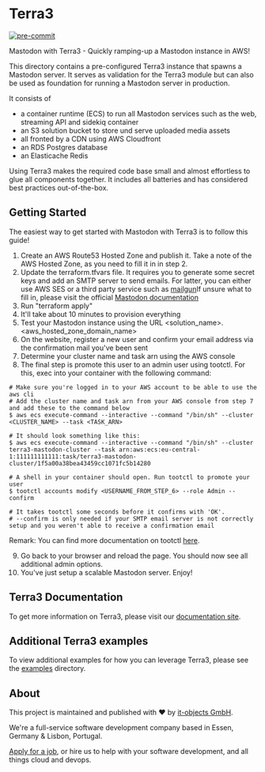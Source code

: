 # Terra3

[![pre-commit](https://github.com/it-objects/terraform-aws-terra3/actions/workflows/pre-commit.yaml/badge.svg)](https://github.com/it-objects/terraform-aws-terra3/actions/workflows/pre-commit.yaml)

Mastodon with Terra3 - Quickly ramping-up a Mastodon instance in AWS!

This directory contains a pre-configured Terra3 instance that spawns a Mastodon server. It serves as validation for the Terra3 module
but can also be used as foundation for running a Mastodon server in production.

It consists of
* a container runtime (ECS) to run all Mastodon services such as the web, streaming API and sidekiq container
* an S3 solution bucket to store und serve uploaded media assets
* all fronted by a CDN using AWS Cloudfront
* an RDS Postgres database
* an Elasticache Redis

Using Terra3 makes the required code base small and almost effortless to glue all components together. It includes all batteries and has considered best practices out-of-the-box.

## Getting Started

The easiest way to get started with Mastodon with Terra3 is to follow this guide!

1. Create an AWS Route53 Hosted Zone and publish it. Take a note of the AWS Hosted Zone, as you need to fill it in in step 2.
2. Update the terraform.tfvars file. It requires you to generate some secret keys and add an SMTP server to send emails. For latter, you can either use AWS SES or a third party service such as [mailgun](https://www.mailgun.com/)If unsure what to fill in, please visit the official [Mastodon documentation](https://docs.joinmastodon.org/admin/config/)
3. Run "terraform apply"
4. It'll take about 10 minutes to provision everything
5. Test your Mastodon instance using the URL <solution_name>.<aws_hosted_zone_domain_name>
6. On the website, register a new user and confirm your email address via the confirmation mail you've been sent
7. Determine your cluster name and task arn using the AWS console
8. The final step is promote this user to an admin user using tootctl. For this, exec into your container with the following command:

```
# Make sure you're logged in to your AWS account to be able to use the aws cli
# Add the cluster name and task arn from your AWS console from step 7 and add these to the command below
$ aws ecs execute-command --interactive --command "/bin/sh" --cluster <CLUSTER_NAME> --task <TASK_ARN>

# It should look something like this:
$ aws ecs execute-command --interactive --command "/bin/sh" --cluster terra3-mastodon-cluster --task arn:aws:ecs:eu-central-1:111111111111:task/terra3-mastodon-cluster/1f5a00a38bea43459cc1071fc5b14280

# A shell in your container should open. Run tootctl to promote your user
$ tootctl accounts modify <USERNAME_FROM_STEP_6> --role Admin --confirm

# It takes tootctl some seconds before it confirms with 'OK'.
# --confirm is only needed if your SMTP email server is not correctly setup and you weren't able to receive a confirmation email
```

Remark: You can find more documentation on tootctl [here](https://docs.joinmastodon.org/admin/tootctl/).

9. Go back to your browser and reload the page. You should now see all additional admin options.
10. You've just setup a scalable Mastodon server. Enjoy!

## Terra3 Documentation

To get more information on Terra3, please visit our [documentation site](https://terra3.io/).

## Additional Terra3 examples

To view additional examples for how you can leverage Terra3, please see the [examples](https://github.com/it-objects/terraform-aws-terra3/tree/main/examples) directory.

## About

This project is maintained and published with :heart: by [it-objects GmbH](https://it-objects.de/cloud/).

We're a full-service software development company based in Essen, Germany & Lisbon, Portugal.

[Apply for a job](https://www.it-objects.de/jobs/), or hire us to help with your software development, and all things cloud and devops.
